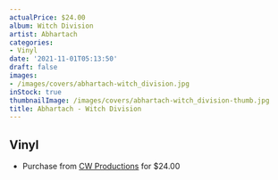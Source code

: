```yaml
---
actualPrice: $24.00
album: Witch Division
artist: Abhartach
categories:
- Vinyl
date: '2021-11-01T05:13:50'
draft: false
images:
- /images/covers/abhartach-witch_division.jpg
inStock: true
thumbnailImage: /images/covers/abhartach-witch_division-thumb.jpg
title: Abhartach - Witch Division
---
```


## Vinyl
* Purchase from [CW Productions](https://shop.cwproductions.net/products/abhartach-witch-division-10) for $24.00
